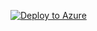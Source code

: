 [![Deploy to Azure](https://aka.ms/deploytoazurebutton)](https://portal.azure.com/#create/Microsoft.Template/uri/https%3A%2F%2Fraw.githubusercontent.com%2Fornithogalum%2Fazure-arm-strapi%2Fmain%2Ftemplate.json)
